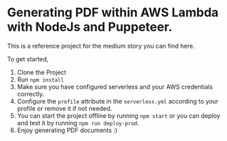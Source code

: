 # Generating PDF within AWS Lambda with NodeJs and Puppeteer.

This is a reference project for the medium story you can find here.

To get started,

1. Clone the Project
2. Run `npm install`
3. Make sure you have configured serverless and your AWS credentials correctly.
4. Configure the `profile` attribute in the `serverless.yml` according to your profile or remove it if not needed.
5. You can start the project offline by running `npm start` or you can deploy and test it by running `npm run deploy-prod`.
6. Enjoy generating PDF documents :)
